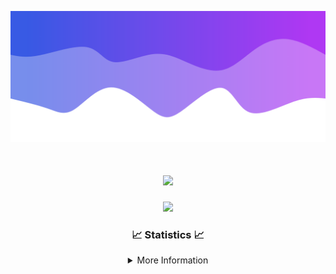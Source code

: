 ![Header](./IMG_4001.png)
<div align="center">

<h1 align="center">
  <a href="https://git.io/typing-svg">
    <img src="https://readme-typing-svg.herokuapp.com/?lines=Welcome+to+my+profile!+👋;JavaScript+developer.;&center=true&size=25">
  </a>
</h1>

<p align="center">
  <img src="https://lanyard.cnrad.dev/api/624702585596805130" />
</p>

### 📈 Statistics 📈
<details>
    <summary>More Information</summary>
    <br/>

<!--START_SECTION:waka-->
![Code Time](http://img.shields.io/badge/Code%20Time-13%20hrs%2052%20mins-blue)

![Profile Views](http://img.shields.io/badge/Profile%20Views-0-blue)

**🐱 My GitHub Data** 

> 📦 1.4 kB Used in GitHub's Storage 
 > 
> 🏆 24 Contributions in the Year 2023
 > 
> 🚫 Not Opted to Hire
 > 
> 📜 5 Public Repositories 
 > 
> 🔑 1 Private Repositories 
 > 
**I'm an Early 🐤** 

```text
🌞 Morning                90 commits          ██████░░░░░░░░░░░░░░░░░░░   22.06 % 
🌆 Daytime                149 commits         █████████░░░░░░░░░░░░░░░░   36.52 % 
🌃 Evening                143 commits         █████████░░░░░░░░░░░░░░░░   35.05 % 
🌙 Night                  26 commits          ██░░░░░░░░░░░░░░░░░░░░░░░   06.37 % 
```
📅 **I'm Most Productive on Thursday** 

```text
Monday                   64 commits          ████░░░░░░░░░░░░░░░░░░░░░   15.69 % 
Tuesday                  42 commits          ███░░░░░░░░░░░░░░░░░░░░░░   10.29 % 
Wednesday                62 commits          ████░░░░░░░░░░░░░░░░░░░░░   15.20 % 
Thursday                 102 commits         ██████░░░░░░░░░░░░░░░░░░░   25.00 % 
Friday                   49 commits          ███░░░░░░░░░░░░░░░░░░░░░░   12.01 % 
Saturday                 47 commits          ███░░░░░░░░░░░░░░░░░░░░░░   11.52 % 
Sunday                   42 commits          ███░░░░░░░░░░░░░░░░░░░░░░   10.29 % 
```


📊 **This Week I Spent My Time On** 

```text
🕑︎ Time Zone: America/New_York

💬 Programming Languages: 
No Activity Tracked This Week

🔥 Editors: 
No Activity Tracked This Week

🐱‍💻 Projects: 
No Activity Tracked This Week

💻 Operating System: 
No Activity Tracked This Week
```

**I Mostly Code in Java** 

```text
Java                     16 repos            █████████████████████░░░░   84.21 % 
JavaScript               2 repos             ███░░░░░░░░░░░░░░░░░░░░░░   10.53 % 
C++                      1 repo              █░░░░░░░░░░░░░░░░░░░░░░░░   05.26 % 
```



**Timeline**

![Lines of Code chart](https://raw.githubusercontent.com/DevDipin/DevDipin/main/assets/bar_graph.png)


 Last Updated on 02/12/2023 21:08:17 UTC
<!--END_SECTION:waka-->

![Footer](./IMG_4002.png)